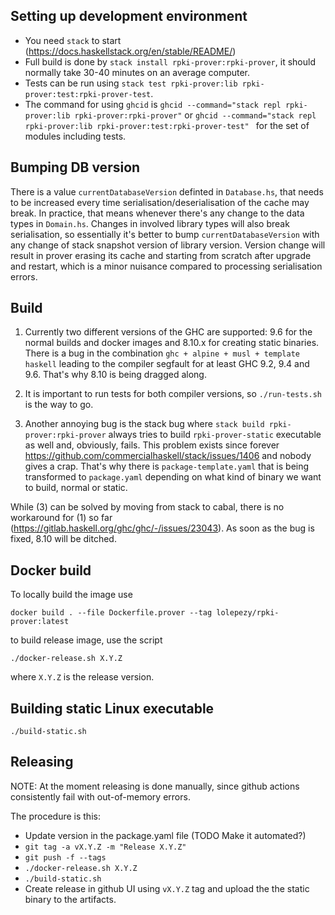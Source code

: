 
## Setting up development environment

- You need `stack` to start (https://docs.haskellstack.org/en/stable/README/)
- Full build is done by `stack install rpki-prover:rpki-prover`, it should normally take 30-40 minutes on an average computer.
- Tests can be run using `stack test rpki-prover:lib rpki-prover:test:rpki-prover-test`.
- The command for using `ghcid` is `ghcid --command="stack repl rpki-prover:lib rpki-prover:rpki-prover"` 
  or `ghcid --command="stack repl rpki-prover:lib rpki-prover:test:rpki-prover-test" ` for the set of modules including tests.
 

## Bumping DB version

There is a value `currentDatabaseVersion` definted in `Database.hs`, that needs to be increased every time serialisation/deserialisation of the cache may break. In practice, that means whenever there's any change to the data types in `Domain.hs`. Changes in involved library types will also break serialisation, so essentially it's better to bump `currentDatabaseVersion` with any change of stack snapshot version of library version. Version change will result in prover erasing its cache and starting from scratch after upgrade and restart, which is a minor nuisance compared to processing serialisation errors.

## Build

1) Currently two different versions of the GHC are supported: 9.6 for the normal builds and docker images and 8.10.x for creating static binaries. There is a bug in the combination `ghc + alpine + musl + template haskell` leading to the compiler segfault for at least GHC 9.2, 9.4 and 9.6. That's why 8.10 is being dragged along.

2) It is important to run tests for both compiler versions, so `./run-tests.sh` is the way to go.

3) Another annoying bug is the stack bug where `stack build rpki-prover:rpki-prover` always tries to build `rpki-prover-static` executable as well and, obviously, fails. This problem exists since forever
https://github.com/commercialhaskell/stack/issues/1406 and nobody gives a crap. That's why there is `package-template.yaml` that is being transformed to `package.yaml` depending on what kind of binary we want to build, normal or static.

While (3) can be solved by moving from stack to cabal, there is no workaround for (1) so far (https://gitlab.haskell.org/ghc/ghc/-/issues/23043). As soon as the bug is fixed, 8.10 will be ditched.



## Docker build

To locally build the image use 
```
docker build . --file Dockerfile.prover --tag lolepezy/rpki-prover:latest
```

to build release image, use the script

```
./docker-release.sh X.Y.Z 
```
where `X.Y.Z` is the release version.


## Building static Linux executable

```
./build-static.sh
```

## Releasing

NOTE: At the moment releasing is done manually, since github actions consistently fail with out-of-memory errors.

The procedure is this:

- Update version in the package.yaml file (TODO Make it automated?)
- `git tag -a vX.Y.Z -m "Release X.Y.Z"`
- `git push -f --tags`
- `./docker-release.sh X.Y.Z`
- `./build-static.sh`
- Create release in github UI using `vX.Y.Z` tag and upload the the static binary to the artifacts.
